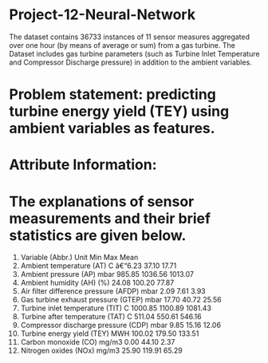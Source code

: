 # Project-12-Neural-Network
The dataset contains 36733 instances of 11 sensor measures aggregated over one hour (by means of average or sum) from a gas turbine. 
The Dataset includes gas turbine parameters (such as Turbine Inlet Temperature and Compressor Discharge pressure) in addition to the ambient variables.

# Problem statement: predicting turbine energy yield (TEY) using ambient variables as features.

# Attribute Information:

# The explanations of sensor measurements and their brief statistics are given below.

1. Variable (Abbr.) Unit Min Max Mean
2. Ambient temperature (AT) C â€“6.23 37.10 17.71
3. Ambient pressure (AP) mbar 985.85 1036.56 1013.07
4. Ambient humidity (AH) (%) 24.08 100.20 77.87
5. Air filter difference pressure (AFDP) mbar 2.09 7.61 3.93
6. Gas turbine exhaust pressure (GTEP) mbar 17.70 40.72 25.56
7. Turbine inlet temperature (TIT) C 1000.85 1100.89 1081.43
8. Turbine after temperature (TAT) C 511.04 550.61 546.16
9. Compressor discharge pressure (CDP) mbar 9.85 15.16 12.06
10. Turbine energy yield (TEY) MWH 100.02 179.50 133.51
11. Carbon monoxide (CO) mg/m3 0.00 44.10 2.37
12. Nitrogen oxides (NOx) mg/m3 25.90 119.91 65.29
